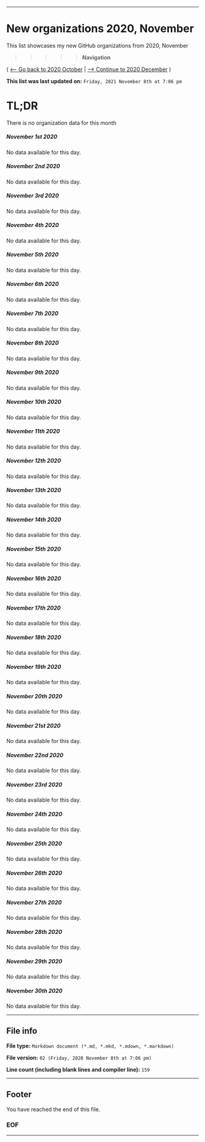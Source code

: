 
***

# New organizations 2020, November

This list showcases my new GitHub organizations from 2020, November

> > > > > **Navigation**

( [<-- Go back to 2020 October](/NewOrgs/2020/October/README.md) | [ --> Continue to 2020 December](/NewOrgs/2020/December/README.md) )

**This list was last updated on:** `Friday, 2021 November 8th at 7:06 pm`

# TL;DR

There is no organization data for this month

<!-- ##### LIST !-->

##### November 1st 2020

No data available for this day.

##### November 2nd 2020

No data available for this day.

##### November 3rd 2020

No data available for this day.

##### November 4th 2020

No data available for this day.

##### November 5th 2020

No data available for this day.

##### November 6th 2020

No data available for this day.

##### November 7th 2020

No data available for this day.

##### November 8th 2020

No data available for this day.

##### November 9th 2020

No data available for this day.

##### November 10th 2020

No data available for this day.

##### November 11th 2020

No data available for this day.

##### November 12th 2020

No data available for this day.

##### November 13th 2020

No data available for this day.

##### November 14th 2020

No data available for this day.

##### November 15th 2020

No data available for this day.

##### November 16th 2020

No data available for this day.

##### November 17th 2020

No data available for this day.

##### November 18th 2020

No data available for this day.

##### November 19th 2020

No data available for this day.

##### November 20th 2020

No data available for this day.

##### November 21st 2020

No data available for this day.

##### November 22nd 2020

No data available for this day.

##### November 23rd 2020

No data available for this day.

##### November 24th 2020

No data available for this day.

##### November 25th 2020

No data available for this day.

##### November 26th 2020

No data available for this day.

##### November 27th 2020

No data available for this day.

##### November 28th 2020

No data available for this day.

##### November 29th 2020

No data available for this day.

##### November 30th 2020

No data available for this day.

***

## File info

**File type:** `Markdown document (*.md, *.mkd, *.mdown, *.markdown)`

**File version:** `02 (Friday, 2020 November 8th at 7:06 pm)`

**Line count (including blank lines and compiler line):** `159`

***

## Footer

You have reached the end of this file.

### EOF

***
